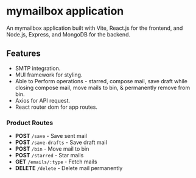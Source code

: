 # mymailbox application

An mymailbox application built with Vite, React.js for the frontend, and Node.js, Express, and MongoDB for the backend.

## Features

- SMTP integration.
- MUI framework for styling.
- Able to Perform operations - starred, compose mail, save draft while closing compose mail, move mails to bin, & permanently remove from bin.
- Axios for API request.
- React router dom for app routes.

### Product Routes

- **POST** `/save` - Save sent mail
- **POST** `/save-drafts` - Save draft mail
- **POST** `/bin` - Move mail to bin
- **POST** `/starred` - Star mails
- **GET** `/emails/:type` - Fetch mails 
- **DELETE** `/delete` - Delete mail permanently